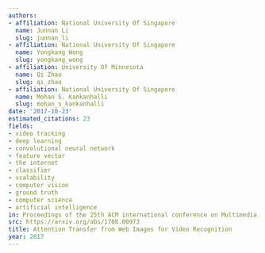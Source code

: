 ```yaml
---
authors:
- affiliation: National University Of Singapore
  name: Junnan Li
  slug: junnan_li
- affiliation: National University Of Singapore
  name: Yongkang Wong
  slug: yongkang_wong
- affiliation: University Of Minnesota
  name: Qi Zhao
  slug: qi_zhao
- affiliation: National University Of Singapore
  name: Mohan S. Kankanhalli
  slug: mohan_s_kankanhalli
date: '2017-10-23'
estimated_citations: 23
fields:
- video tracking
- deep learning
- convolutional neural network
- feature vector
- the internet
- classifier
- scalability
- computer vision
- ground truth
- computer science
- artificial intelligence
in: Proceedings of the 25th ACM international conference on Multimedia
src: https://arxiv.org/abs/1708.00973
title: Attention Transfer from Web Images for Video Recognition
year: 2017
---
```

